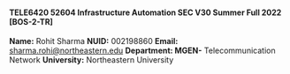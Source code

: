 
#### TELE6420 52604 Infrastructure Automation SEC V30 Summer Full 2022 [BOS-2-TR]

**Name:** Rohit Sharma 
**NUID:** 002198860 
**Email:** sharma.rohi@northeastern.edu 
**Department: MGEN-** Telecommunication Network **University:** Northeastern University 